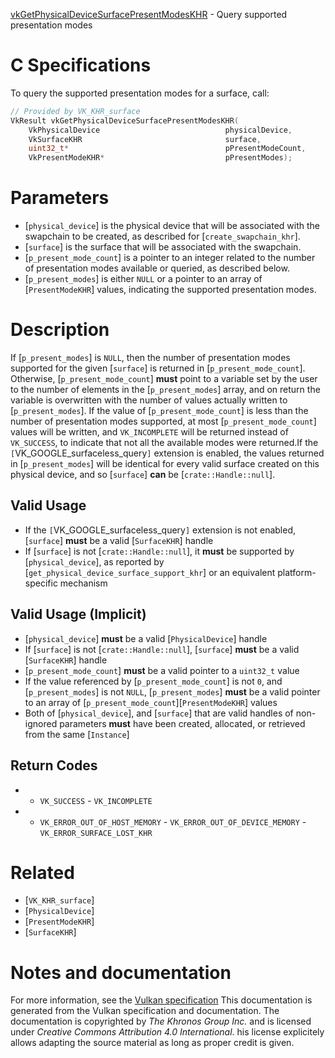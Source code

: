 [vkGetPhysicalDeviceSurfacePresentModesKHR](https://www.khronos.org/registry/vulkan/specs/1.3-extensions/man/html/vkGetPhysicalDeviceSurfacePresentModesKHR.html) - Query supported presentation modes

# C Specifications
To query the supported presentation modes for a surface, call:
```c
// Provided by VK_KHR_surface
VkResult vkGetPhysicalDeviceSurfacePresentModesKHR(
    VkPhysicalDevice                            physicalDevice,
    VkSurfaceKHR                                surface,
    uint32_t*                                   pPresentModeCount,
    VkPresentModeKHR*                           pPresentModes);
```

# Parameters
- [`physical_device`] is the physical device that will be associated with the swapchain to be created, as described for [`create_swapchain_khr`].
- [`surface`] is the surface that will be associated with the swapchain.
- [`p_present_mode_count`] is a pointer to an integer related to the number of presentation modes available or queried, as described below.
- [`p_present_modes`] is either `NULL` or a pointer to an array of [`PresentModeKHR`] values, indicating the supported presentation modes.

# Description
If [`p_present_modes`] is `NULL`, then the number of presentation modes
supported for the given [`surface`] is returned in
[`p_present_mode_count`].
Otherwise, [`p_present_mode_count`] **must**  point to a variable set by the user
to the number of elements in the [`p_present_modes`] array, and on return
the variable is overwritten with the number of values actually written to
[`p_present_modes`].
If the value of [`p_present_mode_count`] is less than the number of
presentation modes supported, at most [`p_present_mode_count`] values will be
written, and `VK_INCOMPLETE` will be returned instead of
`VK_SUCCESS`, to indicate that not all the available modes were
returned.If the `[`VK_GOOGLE_surfaceless_query`]` extension is enabled, the values
returned in [`p_present_modes`] will be identical for every valid surface
created on this physical device, and so [`surface`] **can**  be
[`crate::Handle::null`].
## Valid Usage
-    If the `[`VK_GOOGLE_surfaceless_query`]` extension is not enabled, [`surface`] **must**  be a valid [`SurfaceKHR`] handle
-    If [`surface`] is not [`crate::Handle::null`], it  **must**  be supported by [`physical_device`], as reported by [`get_physical_device_surface_support_khr`] or an equivalent platform-specific mechanism

## Valid Usage (Implicit)
-  [`physical_device`] **must**  be a valid [`PhysicalDevice`] handle
-    If [`surface`] is not [`crate::Handle::null`], [`surface`] **must**  be a valid [`SurfaceKHR`] handle
-  [`p_present_mode_count`] **must**  be a valid pointer to a `uint32_t` value
-    If the value referenced by [`p_present_mode_count`] is not `0`, and [`p_present_modes`] is not `NULL`, [`p_present_modes`] **must**  be a valid pointer to an array of [`p_present_mode_count`][`PresentModeKHR`] values
-    Both of [`physical_device`], and [`surface`] that are valid handles of non-ignored parameters  **must**  have been created, allocated, or retrieved from the same [`Instance`]

## Return Codes
*   - `VK_SUCCESS`  - `VK_INCOMPLETE` 
*   - `VK_ERROR_OUT_OF_HOST_MEMORY`  - `VK_ERROR_OUT_OF_DEVICE_MEMORY`  - `VK_ERROR_SURFACE_LOST_KHR`

# Related
- [`VK_KHR_surface`]
- [`PhysicalDevice`]
- [`PresentModeKHR`]
- [`SurfaceKHR`]

# Notes and documentation
For more information, see the [Vulkan specification](https://www.khronos.org/registry/vulkan/specs/1.3-extensions/html/vkspec.html)
This documentation is generated from the Vulkan specification and documentation.
The documentation is copyrighted by *The Khronos Group Inc.* and is licensed under *Creative Commons Attribution 4.0 International*.
his license explicitely allows adapting the source material as long as proper credit is given.
        